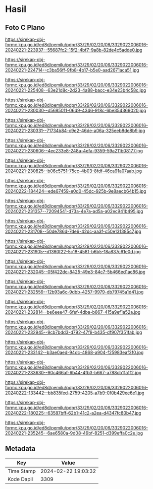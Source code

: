 # Hasil

## Foto C Plano

https://sirekap-obj-formc.kpu.go.id/ed8d/pemilu/pdpr/33/29/02/20/06/3329022006016-20240221-223937--55687fc2-15f2-4bf7-9a8b-82de4c5adde0.jpg

https://sirekap-obj-formc.kpu.go.id/ed8d/pemilu/pdpr/33/29/02/20/06/3329022006016-20240221-224714--c3ba56ff-9fb8-4b17-b5e0-aad2671aca51.jpg

https://sirekap-obj-formc.kpu.go.id/ed8d/pemilu/pdpr/33/29/02/20/06/3329022006016-20240221-225408--63e21d8c-2d23-4a88-bacc-e34e23b4c58c.jpg

https://sirekap-obj-formc.kpu.go.id/ed8d/pemilu/pdpr/33/29/02/20/06/3329022006016-20240221-230030--d5685011-06d9-4346-918c-6be354369020.jpg

https://sirekap-obj-formc.kpu.go.id/ed8d/pemilu/pdpr/33/29/02/20/06/3329022006016-20240221-230331--71734b84-c9e2-46de-a06a-325eeb8de8b9.jpg

https://sirekap-obj-formc.kpu.go.id/ed8d/pemilu/pdpr/33/29/02/20/06/3329022006016-20240221-230606--4ec233e8-248a-4efa-9359-59a211b08177.jpg

https://sirekap-obj-formc.kpu.go.id/ed8d/pemilu/pdpr/33/29/02/20/06/3329022006016-20240221-230825--b06c5751-75cc-4b03-8fdf-46ca91a07aab.jpg

https://sirekap-obj-formc.kpu.go.id/ed8d/pemilu/pdpr/33/29/02/20/06/3329022006016-20240222-184424--ede67459-e0d0-45dc-925b-9e8aecb64b15.jpg

https://sirekap-obj-formc.kpu.go.id/ed8d/pemilu/pdpr/33/29/02/20/06/3329022006016-20240221-231357--72094541-d73a-4e7a-ad5a-a02ec941b495.jpg

https://sirekap-obj-formc.kpu.go.id/ed8d/pemilu/pdpr/33/29/02/20/06/3329022006016-20240221-231708--50de786d-7de6-42dc-aa3f-c50e131385c7.jpg

https://sirekap-obj-formc.kpu.go.id/ed8d/pemilu/pdpr/33/29/02/20/06/3329022006016-20240221-231905--d1360f22-5c18-4581-b6b5-18a837c61e0d.jpg

https://sirekap-obj-formc.kpu.go.id/ed8d/pemilu/pdpr/33/29/02/20/06/3329022006016-20240221-232045--05f422dc-8425-49e3-84c7-5b466ed1ac86.jpg

https://sirekap-obj-formc.kpu.go.id/ed8d/pemilu/pdpr/33/29/02/20/06/3329022006016-20240221-232559--12b93a6c-9dbb-4257-9979-db79745a1d41.jpg

https://sirekap-obj-formc.kpu.go.id/ed8d/pemilu/pdpr/33/29/02/20/06/3329022006016-20240221-232814--be6eee47-6fef-4dba-b867-415a9ef1a52a.jpg

https://sirekap-obj-formc.kpu.go.id/ed8d/pemilu/pdpr/33/29/02/20/06/3329022006016-20240221-232945--9cb7bdd3-d792-47f9-b435-df907f351fab.jpg

https://sirekap-obj-formc.kpu.go.id/ed8d/pemilu/pdpr/33/29/02/20/06/3329022006016-20240221-233142--b3ae0aed-94dc-4868-a904-f25983eaf3f0.jpg

https://sirekap-obj-formc.kpu.go.id/ed8d/pemilu/pdpr/33/29/02/20/06/3329022006016-20240221-233630--90c466af-6b44-4fb3-b667-a788cb11a1f2.jpg

https://sirekap-obj-formc.kpu.go.id/ed8d/pemilu/pdpr/33/29/02/20/06/3329022006016-20240222-133442--bb835fed-2759-4205-a7b9-0f0b429ee6e1.jpg

https://sirekap-obj-formc.kpu.go.id/ed8d/pemilu/pdpr/33/29/02/20/06/3329022006016-20240222-180225--63587bff-62b1-41c2-a2ea-d4347fc80b47.jpg

https://sirekap-obj-formc.kpu.go.id/ed8d/pemilu/pdpr/33/29/02/20/06/3329022006016-20240221-235245--6ae6580a-9d08-49bf-8251-d399effa0c2e.jpg


## Metadata

| Key        | Value               |
| ---------- | ------------------- |
| Time Stamp | 2024-02-22 19:03:32 |
| Kode Dapil | 3309                |




